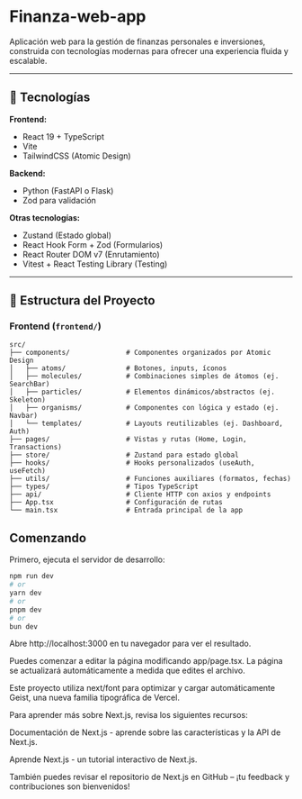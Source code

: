 # Finanza-web-app
Aplicación web para la gestión de finanzas personales e inversiones, construida con tecnologías modernas para ofrecer una experiencia fluida y escalable.

---

## 🚀 Tecnologías

**Frontend:**
- React 19 + TypeScript
- Vite
- TailwindCSS (Atomic Design)

**Backend:**
- Python (FastAPI o Flask)
- Zod para validación

**Otras tecnologías:**
- Zustand (Estado global)
- React Hook Form + Zod (Formularios)
- React Router DOM v7 (Enrutamiento)
- Vitest + React Testing Library (Testing)

---

## 🧱 Estructura del Proyecto

### Frontend (`frontend/`)

```plaintext
src/
├── components/              # Componentes organizados por Atomic Design
│   ├── atoms/               # Botones, inputs, íconos
│   ├── molecules/           # Combinaciones simples de átomos (ej. SearchBar)
│   ├── particles/           # Elementos dinámicos/abstractos (ej. Skeleton)
│   ├── organisms/           # Componentes con lógica y estado (ej. Navbar)
│   └── templates/           # Layouts reutilizables (ej. Dashboard, Auth)
├── pages/                   # Vistas y rutas (Home, Login, Transactions)
├── store/                   # Zustand para estado global
├── hooks/                   # Hooks personalizados (useAuth, useFetch)
├── utils/                   # Funciones auxiliares (formatos, fechas)
├── types/                   # Tipos TypeScript
├── api/                     # Cliente HTTP con axios y endpoints
├── App.tsx                  # Configuración de rutas
└── main.tsx                 # Entrada principal de la app
```

## Comenzando

Primero, ejecuta el servidor de desarrollo:

```bash
npm run dev
# or
yarn dev
# or
pnpm dev
# or
bun dev
```

Abre http://localhost:3000 en tu navegador para ver el resultado.

Puedes comenzar a editar la página modificando app/page.tsx. La página se actualizará automáticamente a medida que edites el archivo.

Este proyecto utiliza next/font para optimizar y cargar automáticamente Geist, una nueva familia tipográfica de Vercel.

Para aprender más sobre Next.js, revisa los siguientes recursos:

Documentación de Next.js - aprende sobre las características y la API de Next.js.

Aprende Next.js - un tutorial interactivo de Next.js.

También puedes revisar el repositorio de Next.js en GitHub – ¡tu feedback y contribuciones son bienvenidos!
